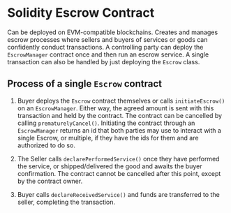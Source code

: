 # Solidity Escrow Contract

Can be deployed on EVM-compatible blockchains. Creates and manages escrow processes where sellers and buyers of services or goods can confidently conduct transactions. A controlling party can deploy the `EscrowManager` contract once and then run an escrow service. A single transaction can also be handled by just deploying the `Escrow` class.



## Process of a single `Escrow` contract

1. Buyer deploys the `Escrow` contract themselves or calls `initiateEscrow()` on an `EscrowManager`. Either way, the agreed amount is sent with this transaction and held by the contract. The contract can be cancelled by calling `prematurelyCancel()`. Initiating the contract through an `EscrowManager` returns an id that both parties may use to interact with a single Escrow, or multiple, if they have the ids for them and are authorized to do so.

2. The Seller calls `declarePerformedService()` once they have performed the service, or shipped/delivered the good and awaits the buyer confirmation. The contract cannot be cancelled after this point, except by the contract owner.

3. Buyer calls `declareReceivedService()` and funds are transferred to the seller, completing the transaction.